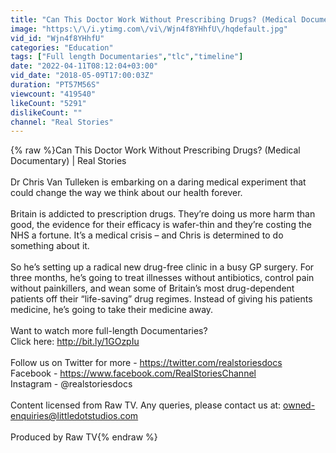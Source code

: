 ```yaml
---
title: "Can This Doctor Work Without Prescribing Drugs? (Medical Documentary) | Real Stories"
image: "https:\/\/i.ytimg.com\/vi\/Wjn4f8YHhfU\/hqdefault.jpg"
vid_id: "Wjn4f8YHhfU"
categories: "Education"
tags: ["Full length Documentaries","tlc","timeline"]
date: "2022-04-11T08:12:04+03:00"
vid_date: "2018-05-09T17:00:03Z"
duration: "PT57M56S"
viewcount: "419540"
likeCount: "5291"
dislikeCount: ""
channel: "Real Stories"
---
```

{% raw %}Can This Doctor Work Without Prescribing Drugs? (Medical Documentary) | Real Stories<br /><br />Dr Chris Van Tulleken is embarking on a daring medical experiment that could change the way we think about our health forever.<br /><br />Britain is addicted to prescription drugs. They’re doing us more harm than good, the evidence for their efficacy is wafer-thin and they’re costing the NHS a fortune. It’s a medical crisis – and Chris is determined to do something about it.<br /><br />So he’s setting up a radical new drug-free clinic in a busy GP surgery. For three months, he’s going to treat illnesses without antibiotics, control pain without painkillers, and wean some of Britain’s most drug-dependent patients off their “life-saving” drug regimes. Instead of giving his patients medicine, he’s going to take their medicine away.<br /><br />Want to watch more full-length Documentaries? <br />Click here: <a rel="nofollow" target="blank" href="http://bit.ly/1GOzpIu">http://bit.ly/1GOzpIu</a><br /><br />Follow us on Twitter for more - <a rel="nofollow" target="blank" href="https://twitter.com/realstoriesdocs">https://twitter.com/realstoriesdocs</a><br />Facebook - <a rel="nofollow" target="blank" href="https://www.facebook.com/RealStoriesChannel">https://www.facebook.com/RealStoriesChannel</a><br />Instagram - @realstoriesdocs<br /><br />Content licensed from Raw TV. Any queries, please contact us at: owned-enquiries@littledotstudios.com<br /> <br />Produced by Raw TV{% endraw %}
